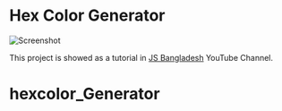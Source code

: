 # Hex Color Generator

![Screenshot](https://github.com/srsetu/hexcolor-generator/blob/main/screenshot.jpg "Project Screenshot")

This project is showed as a tutorial in [JS Bangladesh](https://youtube.com/JSBangladesh) YouTube Channel.
# hexcolor_Generator
